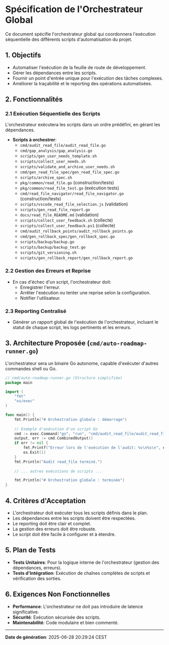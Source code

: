 # Spécification de l'Orchestrateur Global

Ce document spécifie l'orchestrateur global qui coordonnera l'exécution séquentielle des différents scripts d'automatisation du projet.

## 1. Objectifs

- Automatiser l'exécution de la feuille de route de développement.
- Gérer les dépendances entre les scripts.
- Fournir un point d'entrée unique pour l'exécution des tâches complexes.
- Améliorer la traçabilité et le reporting des opérations automatisées.

## 2. Fonctionnalités

### 2.1 Exécution Séquentielle des Scripts

L'orchestrateur exécutera les scripts dans un ordre prédéfini, en gérant les dépendances.
- **Scripts à orchestrer**:
    - `cmd/audit_read_file/audit_read_file.go`
    - `cmd/gap_analysis/gap_analysis.go`
    - `scripts/gen_user_needs_template.sh`
    - `scripts/collect_user_needs.sh`
    - `scripts/validate_and_archive_user_needs.sh`
    - `cmd/gen_read_file_spec/gen_read_file_spec.go`
    - `scripts/archive_spec.sh`
    - `pkg/common/read_file.go` (construction/tests)
    - `pkg/common/read_file_test.go` (exécution tests)
    - `cmd/read_file_navigator/read_file_navigator.go` (construction/tests)
    - `scripts/vscode_read_file_selection.js` (validation)
    - `scripts/gen_read_file_report.go`
    - `docs/read_file_README.md` (validation)
    - `scripts/collect_user_feedback.sh` (collecte)
    - `scripts/collect_user_feedback.ps1` (collecte)
    - `cmd/audit_rollback_points/audit_rollback_points.go`
    - `cmd/gen_rollback_spec/gen_rollback_spec.go`
    - `scripts/backup/backup.go`
    - `scripts/backup/backup_test.go`
    - `scripts/git_versioning.sh`
    - `scripts/gen_rollback_report/gen_rollback_report.go`

### 2.2 Gestion des Erreurs et Reprise

- En cas d'échec d'un script, l'orchestrateur doit:
    - Enregistrer l'erreur.
    - Arrêter l'exécution ou tenter une reprise selon la configuration.
    - Notifier l'utilisateur.

### 2.3 Reporting Centralisé

- Générer un rapport global de l'exécution de l'orchestrateur, incluant le statut de chaque script, les logs pertinents et les erreurs.

## 3. Architecture Proposée (`cmd/auto-roadmap-runner.go`)

L'orchestrateur sera un binaire Go autonome, capable d'exécuter d'autres commandes shell ou Go.

```go
// cmd/auto-roadmap-runner.go (Structure simplifiée)
package main

import (
	"fmt"
	"os/exec"
)

func main() {
	fmt.Println("# Orchestration globale : démarrage")
	
	// Exemple d'exécution d'un script Go
	cmd := exec.Command("go", "run", "cmd/audit_read_file/audit_read_file.go")
	output, err := cmd.CombinedOutput()
	if err != nil {
		fmt.Printf("Erreur lors de l'exécution de l'audit: %v\n%s\n", err, output)
		os.Exit(1)
	}
	fmt.Println("Audit read_file terminé.")
	
	// ... autres exécutions de scripts ...

	fmt.Println("# Orchestration globale : terminée")
}
```

## 4. Critères d'Acceptation

- L'orchestrateur doit exécuter tous les scripts définis dans le plan.
- Les dépendances entre les scripts doivent être respectées.
- Le reporting doit être clair et complet.
- La gestion des erreurs doit être robuste.
- Le script doit être facile à configurer et à étendre.

## 5. Plan de Tests

- **Tests Unitaires**: Pour la logique interne de l'orchestrateur (gestion des dépendances, erreurs).
- **Tests d'Intégration**: Exécution de chaînes complètes de scripts et vérification des sorties.

## 6. Exigences Non Fonctionnelles

- **Performance**: L'orchestrateur ne doit pas introduire de latence significative.
- **Sécurité**: Exécution sécurisée des scripts.
- **Maintenabilité**: Code modulaire et bien commenté.

---
**Date de génération**: 2025-06-28 20:29:24 CEST
